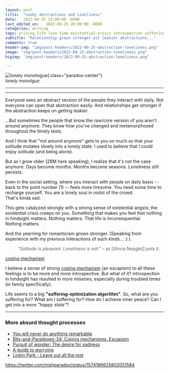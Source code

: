 ```yaml
---
layout: post
title:  "Leaky abstractions and Loneliness"
date:   2022-09-25 13:00:00 -0600
last_edited_on:   2022-09-25 20:00:00 -0600
categories: writing
tags: writing life love time existential-crisis introspection suffering loneliness
subtitle: "Relationship grows stronger wit leakier abstractions..."
comments: true
header-img: "img/post-headers/2022-09-25-abstraction-loneliness.png"
image: "img/post-headers/2022-09-25-abstraction-loneliness.png"
bigimg: "img/post-headers/2022-09-25-abstraction-loneliness.png"

---
```


![lonely monologue]({{site.baseurl}}/img/post-headers/2022-09-25-abstraction-loneliness.png){:class="paradox-center"}  
*lonely monolgue*
<hr/>

---

Everyone sees an abstract version of the people they interact with daily. Not everyone can open that abstraction easily. And relationships get stronger if the abstraction keeps on getting leakier.

...But sometimes the people that know the raw/core version of you aren't around anymore. They know how you've changed and metamorphosed throughout the timely tests.  

And I think that "not around anymore" gets to you so much so that your solitude mutates slowly into a lonely state. I used to believe that I could enjoy solitude (and being alone).  

But as I grow older (28M here speaking), I realize that it's not the case anymore. Days become months. Months become seasons. Loneliness still persists.  


Even in the social setting, where you interact with people on daily basis -- back to the point number (1) -- feels more tiresome.
You need some time to recharge yourself.
You are a lonely soul in midst of the crowd.  
That's kinda sad.


This gets catalyzed strongly with a strong sense of existential angsts;
the existential crisis creeps on you. 
Something that makes you feel that nothing in hindsight matters.
Nothing matters.
That life is inconsequential.  
Nothing matters.


And the yearning for romanticism grows stronger. (Speaking from experience with my previous interactions of such kinds... :) ).  

>*"Solitude is pleasant. Loneliness is not."* – as [[Anna Neagle]] puts it.

[coping mechanism]({{site.baseurl}}/writing/coping-mechanisms.html)


I believe a sense of strong [coping mechanism]({{site.baseurl}}/writing/coping-mechanisms.html) (an escapism) to all these feelings is to be more and more introspective. But what of it? introspection in hindsight has resulted in more miseries, especially during troubled times (in family specifically).

Life seems to a big **"suffering-optimization algorithm"**. 
So, what are you suffering for? What am I suffering for? 
How do I achieve inner peace?
Can I get into a more *"happy state"*?

---

### More absurd thought processes

- [You will never do anything remarkable](https://www.youtube.com/watch?v=vmIUvp0e1bw&t=61s)
- [Bits-and-Paradoxes-34: Coping mechanisms, Escapism](https://bitsandparadoxes.substack.com/p/bits-and-paradoxes-34)
- [Pursuit of wonder: The desire for sadness](https://www.youtube.com/watch?v=m7Y_R9BGyGA)
- [A guide to worrying](https://www.youtube.com/watch?v=k5RH3BdXDOY)
- [Linkin Park - Leave out all the rest](https://www.youtube.com/watch?v=yZIummTz9mM)


https://twitter.com/nishparadox/status/1574186625802051584
